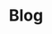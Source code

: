 ---
layout: collection
title: "Blog"
collection: posts
--permalink: /blog/
author_profile: true
header:
  overlay_color: "#000"
  overlay_filter: "0.7"
  overlay_image: /assets/images/basic/books.jpg
  caption: "Photo credit: [**Unsplash**](https://unsplash.com)"    
---